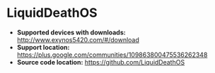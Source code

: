 # LiquidDeathOS

+ **Supported devices with downloads:** http://www.exynos5420.com/#/download
+ **Support location:** https://plus.google.com/communities/109863800475536262348
+ **Source code location:** https://github.com/LiquidDeathOS
